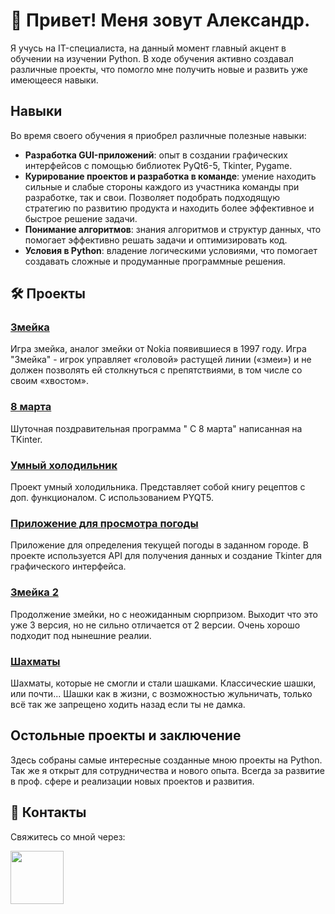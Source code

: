 # 🤟 Привет! Меня зовут Александр.

Я учусь на IT-специалиста, на данный момент главный акцент в обучении на изучении Python. В ходе обучения активно создавал различные проекты, что помогло мне получить новые и развить уже имеющееся навыки.
## Навыки

Во время своего обучения я приобрел различные полезные навыки:

- **Разработка GUI-приложений**: опыт в создании графических интерфейсов с помощью библиотек PyQt6-5, Tkinter, Pygame.
- **Курирование проектов и разработка в команде**: умение находить сильные и слабые стороны каждого из участника команды при разработке, так и свои. Позволяет подобрать подходящую стратегию по развитию продукта и находить более эффективное и быстрое решение задачи.
- **Понимание алгоритмов**: знания алгоритмов и структур данных, что помогает эффективно решать задачи и оптимизировать код.
- **Условия в Python**: владение логическими условиями, что помогает создавать сложные и продуманные программные решения.

## 🛠️ Проекты

###  [Змейка](https://github.com/owlSWI/game-snake/tree/master)
Игра змейка, аналог змейки от Nokia появившиеся в 1997 году. Игра "Змейка" - игрок управляет «головой» растущей линии («змеи») и не должен позволять ей столкнуться с препятствиями, в том числе со своим «хвостом».

###  [8 марта](https://github.com/owlSWI/8-marth/tree/master)
Шуточная поздравительная программа " С 8 марта" написанная на TKinter.

###  [Умный холодильник](https://github.com/owlSWI/YomYonker/tree/master)
Проект умный холодильника. Представляет собой книгу рецептов с доп. функционалом. С использованием PYQT5.

###  [Приложение для просмотра погоды](https://github.com/Papanevra/portfolio/tree/main/%D0%BF%D0%BE%D0%B3%D0%BE%D0%B4%D0%B0)
Приложение для определения текущей погоды в заданном городе. В проекте используется API для получения данных и создание Tkinter для графического интерфейса.

###  [Змейка 2](https://github.com/owlSWI/game-snake-screamer/tree/master)
Продолжение змейки, но с неожиданным сюрпризом. Выходит что это уже 3 версия, но не сильно отличается от 2 версии. Очень хорошо подходит под нынешние реалии.

###  [Шахматы](https://github.com/owlSWI/checkers/tree/master)
Шахматы, которые не смогли и стали шашками. Классические шашки, или почти... Шашки как в жизни, с возможностью жульничать, только всё так же запрещено ходить назад если ты не дамка.


## Остольные проекты и заключение
Здесь собраны самые интересные созданные мною проекты на Python. Так же я открыт для сотрудничества и нового опыта. Всегда за развитие в проф. сфере и реализации новых проектов и развития.

## 📲 Контакты
Свяжитесь со мной через:

[<img src="https://key54.ru/wp-content/uploads/2019/11/telegram-icon-png-3.png" width="85">](https://telegram.me/System_of_porcha)  
